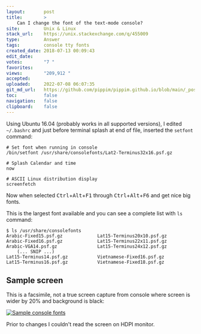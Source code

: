 ```yaml
---
layout:       post
title:        >
    Can I change the font of the text-mode console?
site:         Unix & Linux
stack_url:    https://unix.stackexchange.com/q/455009
type:         Answer
tags:         console tty fonts
created_date: 2018-07-13 00:09:43
edit_date:    
votes:        "7 "
favorites:    
views:        "209,912 "
accepted:     
uploaded:     2022-07-08 06:07:35
git_md_url:   https://github.com/pippim/pippim.github.io/blob/main/_posts/2018/2018-07-13-Can-I-change-the-font-of-the-text-mode-console_.md
toc:          false
navigation:   false
clipboard:    false
---
```


Using Ubuntu 16.04 (probably works in all supported versions), I edited `~/.bashrc` and just before terminal splash at end of file, inserted the `setfont` command:

``` 
# Set font when running in console
/bin/setfont /usr/share/consolefonts/Lat2-Terminus32x16.psf.gz    

# Splash Calendar and time
now

# ASCII Linux distribution display
screenfetch
```

Now when selected <kbd>Ctrl</kbd>+<kbd>Alt</kbd>+<kbd>F1</kbd> through <kbd>Ctrl</kbd>+<kbd>Alt</kbd>+<kbd>F6</kbd> and get nice big fonts.

This is the largest font available and you can see a complete list with `ls` command:

``` 
$ ls /usr/share/consolefonts
Arabic-Fixed15.psf.gz             Lat15-Terminus20x10.psf.gz
Arabic-Fixed16.psf.gz             Lat15-Terminus22x11.psf.gz
Arabic-VGA14.psf.gz               Lat15-Terminus24x12.psf.gz
    (... SNIP ...)
Lat15-Terminus14.psf.gz           Vietnamese-Fixed16.psf.gz
Lat15-Terminus16.psf.gz           Vietnamese-Fixed18.psf.gz
```

## Sample screen

This is a facsimile, not a true screen capture from console where screen is wider by 20% and background is black:

[![Sample console fonts][1]][1]

Prior to changes I couldn't read the screen on HDPI monitor.


  [1]: https://i.stack.imgur.com/BoJoM.png
